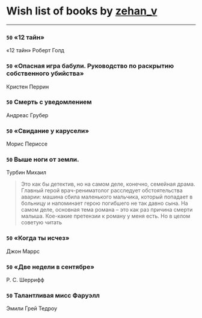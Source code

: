 # Wish list of books by [zehan_v](http://vk.com/id174598622)
---

### `50` «12 тайн»
«12 тайн» Роберт Голд

### `50` «Опасная игра бабули. Руководство по раскрытию собственного убийства»
Кристен Перрин

### `50` Смерть с уведомлением
Андреас Грубер

### `50` «Свидание у карусели»
Морис Периссе

### `50` Выше ноги от земли.
Турбин Михаил
> Это как бы детектив, но на самом деле, конечно, семейная драма. Главный герой врач-рениматолог расследует обстоятельства аварии: машина сбила маленького мальчика, который попадает в больницу и напоминает герою погибшего не так давно сына. На самом деле, основная тема романа – это как раз причина смерти малыша. Кое-какие претензии к роману у меня есть. Но в целом советую читать

### `50` «Когда ты исчез»
Джон Маррс

### `50` «Две недели в сентябре»
Р. С. Шеррифф

### `50` Талантливая мисс Фаруэлл
Эмили Грей Тедроу

